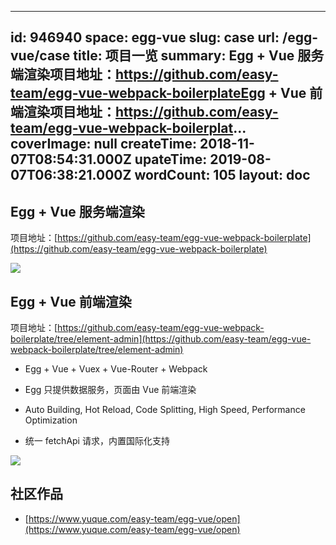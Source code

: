 
---
id: 946940
space: egg-vue
slug: case
url: /egg-vue/case
title: 项目一览
summary: Egg + Vue 服务端渲染项目地址：https://github.com/easy-team/egg-vue-webpack-boilerplateEgg + Vue 前端渲染项目地址：https://github.com/easy-team/egg-vue-webpack-boilerplat...
coverImage: null
createTime: 2018-11-07T08:54:31.000Z 
upateTime: 2019-08-07T06:38:21.000Z
wordCount: 105
layout: doc
---

## Egg + Vue 服务端渲染

项目地址：[https://github.com/easy-team/egg-vue-webpack-boilerplate](https://github.com/easy-team/egg-vue-webpack-boilerplate)

![](https://cdn.nlark.com/yuque/0/2018/png/116733/1541484815446-7fac2126-b456-4421-84bf-bdfdd4478760.png#width=827)


## Egg + Vue 前端渲染

项目地址：[https://github.com/easy-team/egg-vue-webpack-boilerplate/tree/element-admin](https://github.com/easy-team/egg-vue-webpack-boilerplate/tree/element-admin)

- Egg + Vue + Vuex + Vue-Router + Webpack

- Egg 只提供数据服务，页面由 Vue 前端渲染

- Auto Building, Hot Reload, Code Splitting, High Speed, Performance Optimization

- 统一 fetchApi 请求，内置国际化支持


![](https://cdn.nlark.com/yuque/0/2018/png/116733/1541476768886-1971fbad-06b1-434b-a5a8-6f135a592858.png#width=827)


## 社区作品

- [https://www.yuque.com/easy-team/egg-vue/open](https://www.yuque.com/easy-team/egg-vue/open)



  